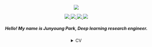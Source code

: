 <div align="center">

<p align="center">
    <img src="https://capsule-render.vercel.app/api?type=waving&color=0:FFFFFF,100:B5FF89&height=150&section=header&text=&fontSize=35&fontAlignY=30&fontColor=FFFFFF" />
</p>

<div align="center">
    <span>
      <a href="https://junia3.github.io">
        <img src="https://img.shields.io/badge/GitHub Blog-red?style=flat-square&logo=GitHub Sponsors&logoColor=white"/>
      </a>
    </span>
    <span>
      <a href="mailto:jun_yonsei@yonsei.ac.kr">
        <img src="https://img.shields.io/badge/Email-black?style=flat-square&logo=Gmail&logoColor=white"/>
      </a>
    </span>
    <span>
      <a href="https://www.instagram.com/6unoyunr/">
        <img src="https://img.shields.io/badge/Instagram-ff69b4?style=flat-square&logo=Instagram&logoColor=white"/>
      </a>
    </span>
    <span>
      <a href="https://www.facebook.com/jyyonsei">
        <img src="https://img.shields.io/badge/Facebook-blue?style=flat-square&logo=Facebook&logoColor=white"/>
      </a>
    </span>

##### Hello! My name is Junyoung Park, Deep learning research engineer.       

<details>
<summary>CV</summary>

## ✍️ OBJECTIVE ✍️
##### Reseach on deep learning

## 💻 WORK EXPERIENCE 💻
#### Math Academy, Seoul/South Korea (02/2016 ~ 07/2022)   
#### Teaching assistant for C language courses in Yonsei University, Seoul/South Korea (2020, 2021)   
#### Yonsei University/Digital Signal Processing Lab (05/2021 ~ 08/2021)   
#### Yonsei University, Seoul/Digital Image Media Lab (09/2021 ~ Present)   

## 🎓 EDUCATION 🎓
#### Bachelor Degree of Electrical and Electronic engineering (03/2016 ~ 08/2022)   
##### (Yonsei University, Seoul)   
#### Master Degree of Electrical and Elecronic engineering (09/2022 ~ Present)   
##### (Yonsei University, Seoul)   

## ⌨️ ADDITIONAL SKILLS 🖱️
<span>
    <img src="https://img.shields.io/badge/ C language-blueviolet?style=flat-square&logo=C&logoColor=white"/>
</span>
<span>
    <img src="https://img.shields.io/badge/ Matlab-red?style=flat-square"/>
</span>
<span>
    <img src="https://img.shields.io/badge/ Python-informational?style=flat-square&logo=Python&logoColor=white"/>
</span>
   
<span>
    <img src="https://img.shields.io/badge/ HTML-yellow?style=flat-square&logo=HTML5&logoColor=white"/>
</span>
<span>
    <img src="https://img.shields.io/badge/ CSS-darkorange?style=flat-square&logo=CSS3&logoColor=white"/>
</span>
<span>
    <img src="https://img.shields.io/badge/ jQuery-white?style=flat-square&logo=jQuery&logoColor=black"/>
</span>
<span>
    <img src="https://img.shields.io/badge/ JavaScript-white?style=flat-square&logo=JavaScript&logoColor=black"/>
</span>
<span>
    <img src="https://img.shields.io/badge/ LaTeX-black?style=flat-square&logo=LaTeX&logoColor=white"/>
</span>
</div>
</div>

</details>
